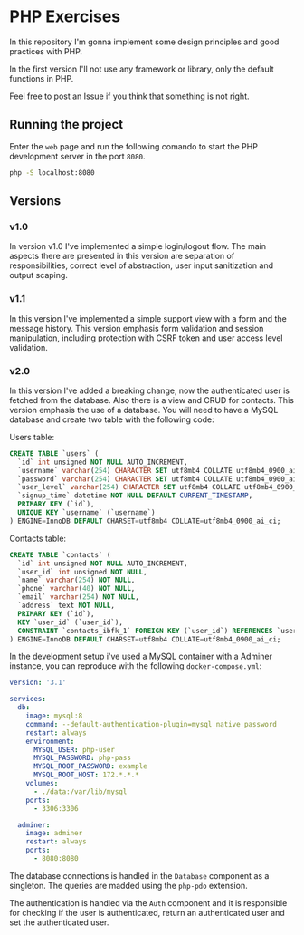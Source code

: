 # PHP Exercises

In this repository I'm gonna implement some design principles and good practices with PHP.

In the first version I'll not use any framework or library, only the default functions in PHP.

Feel free to post an Issue if you think that something is not right.

## Running the project

Enter the `web` page and run the following comando to start the PHP development server in the port `8080`.

```bash
php -S localhost:8080
```

## Versions

### v1.0

In version v1.0 I've implemented a simple login/logout flow. The main aspects there are presented in this version are separation of responsibilities, correct level of abstraction, user input sanitization and output scaping.

### v1.1

In this version I've implemented a simple support view with a form and the message history. This version emphasis form validation and session manipulation, including protection with CSRF token and user access level validation.

### v2.0

In this version I've added a breaking change, now the authenticated user is fetched from the database. Also there is a view and CRUD for contacts. This version emphasis the use of a database. You will need to have a MySQL database and create two table with the following code:

Users table:
```SQL
CREATE TABLE `users` (
  `id` int unsigned NOT NULL AUTO_INCREMENT,
  `username` varchar(254) CHARACTER SET utf8mb4 COLLATE utf8mb4_0900_ai_ci NOT NULL,
  `password` varchar(254) CHARACTER SET utf8mb4 COLLATE utf8mb4_0900_ai_ci NOT NULL,
  `user_level` varchar(254) CHARACTER SET utf8mb4 COLLATE utf8mb4_0900_ai_ci NOT NULL DEFAULT 'standard',
  `signup_time` datetime NOT NULL DEFAULT CURRENT_TIMESTAMP,
  PRIMARY KEY (`id`),
  UNIQUE KEY `username` (`username`)
) ENGINE=InnoDB DEFAULT CHARSET=utf8mb4 COLLATE=utf8mb4_0900_ai_ci;
```

Contacts table:
```SQL
CREATE TABLE `contacts` (
  `id` int unsigned NOT NULL AUTO_INCREMENT,
  `user_id` int unsigned NOT NULL,
  `name` varchar(254) NOT NULL,
  `phone` varchar(40) NOT NULL,
  `email` varchar(254) NOT NULL,
  `address` text NOT NULL,
  PRIMARY KEY (`id`),
  KEY `user_id` (`user_id`),
  CONSTRAINT `contacts_ibfk_1` FOREIGN KEY (`user_id`) REFERENCES `users` (`id`)
) ENGINE=InnoDB DEFAULT CHARSET=utf8mb4 COLLATE=utf8mb4_0900_ai_ci;
```

In the development setup i've used a MySQL container with a Adminer instance, you can reproduce with the following `docker-compose.yml`:
```yml
version: '3.1'

services:
  db:
    image: mysql:8
    command: --default-authentication-plugin=mysql_native_password
    restart: always
    environment:
      MYSQL_USER: php-user
      MYSQL_PASSWORD: php-pass
      MYSQL_ROOT_PASSWORD: example
      MYSQL_ROOT_HOST: 172.*.*.*
    volumes:
      - ./data:/var/lib/mysql
    ports:
      - 3306:3306

  adminer:
    image: adminer
    restart: always
    ports:
      - 8080:8080
```

The database connections is handled in the `Database` component as a singleton. The queries are madded using the `php-pdo` extension.

The authentication is handled via the `Auth` component and it is responsible for checking if the user is authenticated, return an authenticated user and set the authenticated user.
